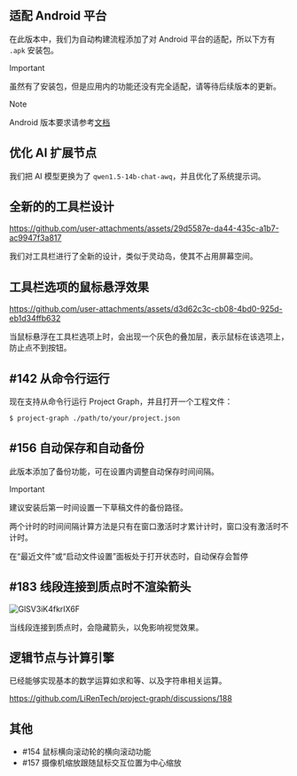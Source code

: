 ## 适配 Android 平台

在此版本中，我们为自动构建流程添加了对 Android 平台的适配，所以下方有 `.apk` 安装包。

> [!IMPORTANT]
> 虽然有了安装包，但是应用内的功能还没有完全适配，请等待后续版本的更新。

> [!NOTE]
> Android 版本要求请参考[文档](https://project-graph.top/installation.html)

## 优化 AI 扩展节点

我们把 AI 模型更换为了 `qwen1.5-14b-chat-awq`，并且优化了系统提示词。

## 全新的的工具栏设计

https://github.com/user-attachments/assets/29d5587e-da44-435c-a1b7-ac9947f3a817

我们对工具栏进行了全新的设计，类似于灵动岛，使其不占用屏幕空间。

## 工具栏选项的鼠标悬浮效果

https://github.com/user-attachments/assets/d3d62c3c-cb08-4bd0-925d-eb1d34ffb632

当鼠标悬浮在工具栏选项上时，会出现一个灰色的叠加层，表示鼠标在该选项上，防止点不到按钮。

## #142 从命令行运行

现在支持从命令行运行 Project Graph，并且打开一个工程文件：

```bash
$ project-graph ./path/to/your/project.json
```

## #156 自动保存和自动备份

此版本添加了备份功能，可在设置内调整自动保存时间间隔。

> [!IMPORTANT]
> 建议安装后第一时间设置一下草稿文件的备份路径。
>
> 两个计时的时间间隔计算方法是只有在窗口激活时才累计计时，窗口没有激活时不计时。
>
> 在“最近文件”或“启动文件设置”面板处于打开状态时，自动保存会暂停

## #183 线段连接到质点时不渲染箭头

![GlSV3iK4fkrIX6F](https://github.com/user-attachments/assets/f185ceec-0ef6-4c1b-bed1-8af458260edd)

当线段连接到质点时，会隐藏箭头，以免影响视觉效果。

## 逻辑节点与计算引擎

已经能够实现基本的数学运算如求和等、以及字符串相关运算。

https://github.com/LiRenTech/project-graph/discussions/188

## 其他

- #154 鼠标横向滚动轮的横向滚动功能
- #157 摄像机缩放跟随鼠标交互位置为中心缩放
